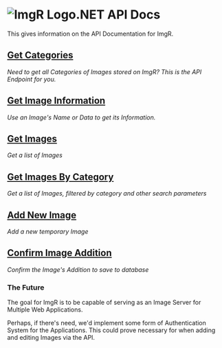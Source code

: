﻿# ![ImgR Logo](https://github.com/mykeels/ImgR/blob/master/ImgR/Content/logo.png?raw=true).NET API Docs

This gives information on the API Documentation for ImgR.

[**Get Categories**](get-categories.md)
----
_Need to get all Categories of Images stored on ImgR? This is the API Endpoint for you._

[**Get Image Information**](get-image-information.md)
----
_Use an Image's Name or Data to get its Information._

[**Get Images**](get-images.md)
----
_Get a list of Images_

[**Get Images By Category**](get-images-by-category.md)
----
_Get a list of Images, filtered by category and other search parameters_

[**Add New Image**](add-new-image.md)
----
_Add a new temporary Image_

[**Confirm Image Addition**](confirm-image-add.md)
----
_Confirm the Image's Addition to save to database_

### The Future

The goal for ImgR is to be capable of serving as an Image Server for Multiple Web Applications. 

Perhaps, if there's need, we'd implement some form of Authentication System for the Applications. This could prove necessary for when adding and editing Images via the API.